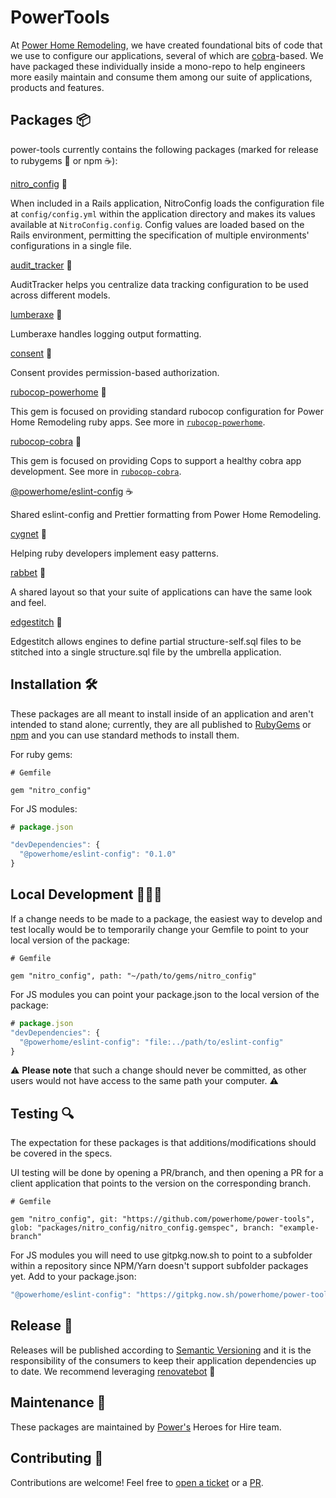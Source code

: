 # PowerTools

At [Power Home Remodeling](https://powerhrg.com/), we have created foundational bits of code that we use to configure our applications, several of which are [cobra](https://cbra.info/)-based. We have packaged these individually inside a mono-repo to help engineers more easily maintain and consume them among our suite of applications, products and features.

## Packages 📦

power-tools currently contains the following packages (marked for release to rubygems 💎 or npm ☕️):

[nitro_config](https://github.com/powerhome/power-tools/blob/main/packages/nitro_config/docs/README.md) 💎

When included in a Rails application, NitroConfig loads the configuration file at `config/config.yml` within the application directory and makes its values available at `NitroConfig.config`. Config values are loaded based on the Rails environment, permitting the specification of multiple environments' configurations in a single file.

[audit_tracker](https://github.com/powerhome/power-tools/blob/main/packages/audit_tracker/docs/README.md) 💎

AuditTracker helps you centralize data tracking configuration to be used across different models.

[lumberaxe](https://github.com/powerhome/power-tools/blob/main/packages/lumberaxe/docs/README.md) 💎

Lumberaxe handles logging output formatting.

[consent](https://github.com/powerhome/power-tools/blob/main/packages/consent/docs/README.md) 💎

Consent provides permission-based authorization.

[rubocop-powerhome](https://github.com/powerhome/power-tools/blob/main/packages/rubocop-powerhome/docs/README.md) 💎

This gem is focused on providing standard rubocop configuration for Power Home Remodeling ruby apps. See more in [`rubocop-powerhome`](../packages/rubocop-powerhome).

[rubocop-cobra](https://github.com/powerhome/power-tools/blob/main/packages/rubocop-cobra/docs/README.md) 💎

This gem is focused on providing Cops to support a healthy cobra app development. See more in [`rubocop-cobra`](../packages/rubocop-cobra).

[@powerhome/eslint-config](https://github.com/powerhome/power-tools/blob/main/packages/eslint-config/docs/README.md) ☕️

Shared eslint-config and Prettier formatting from Power Home Remodeling.

[cygnet](https://github.com/powerhome/power-tools/blob/main/packages/cygnet/docs/README.md) 💎

Helping ruby developers implement easy patterns.

[rabbet](https://github.com/powerhome/power-tools/blob/main/packages/rabbet/docs/README.md) 💎

A shared layout so that your suite of applications can have the same look and feel.

[edgestitch](https://github.com/powerhome/power-tools/blob/main/packages/edgestitch/docs/README.md) 💎

Edgestitch allows engines to define partial structure-self.sql files to be stitched into a single structure.sql file by the umbrella application.

## Installation 🛠

These packages are all meant to install inside of an application and aren't intended to stand alone; currently, they are all published to [RubyGems](https://rubygems.org/) or [npm](https://www.npmjs.com/) and you can use standard methods to install them.

For ruby gems:
```ruby=
# Gemfile

gem "nitro_config"
```

For JS modules:
```js
# package.json

"devDependencies": {
  "@powerhome/eslint-config": "0.1.0"
}
```

## Local Development 👩🏽‍💻

If a change needs to be made to a package, the easiest way to develop and test locally would be to temporarily change your Gemfile to point to your local version of the package:

```ruby=
# Gemfile

gem "nitro_config", path: "~/path/to/gems/nitro_config"
```

For JS modules you can point your package.json to the local version of the package:
```js
# package.json
"devDependencies": {
  "@powerhome/eslint-config": "file:../path/to/eslint-config"
}
```

⚠️ <b>Please note</b> that such a change should never be committed, as other users would not have access to the same path your computer. ⚠️

## Testing 🔍

The expectation for these packages is that additions/modifications should be covered in the specs.

UI testing will be done by opening a PR/branch, and then opening a PR for a client application that points to the version on the corresponding branch.

```ruby=
# Gemfile

gem "nitro_config", git: "https://github.com/powerhome/power-tools", glob: "packages/nitro_config/nitro_config.gemspec", branch: "example-branch"
```

For JS modules you will need to use gitpkg.now.sh to point to a subfolder within a repository since NPM/Yarn doesn't support subfolder packages yet. Add to your package.json:
```js
"@powerhome/eslint-config": "https://gitpkg.now.sh/powerhome/power-tools/packages/eslint-config?<branch-name>",
```


## Release 🚀

Releases will be published according to [Semantic Versioning](https://semver.org/) and it is the responsibility of the consumers to keep their application dependencies up to date. We recommend leveraging [renovatebot](https://github.com/renovatebot/renovate) 🤖

## Maintenance 🚧

These packages are maintained by [Power's](https://github.com/powerhome) Heroes for Hire team.

## Contributing 💙

Contributions are welcome! Feel free to [open a ticket](https://github.com/powerhome/power-tools/issues/new) or a [PR](https://github.com/powerhome/power-tools/pulls).
